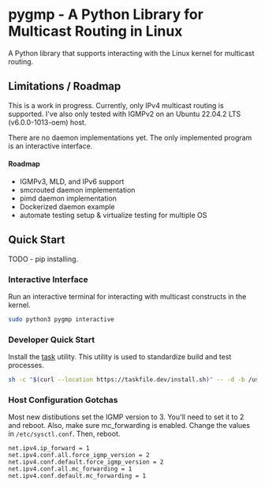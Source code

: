 # pygmp - A Python Library for Multicast Routing in Linux

A Python library that supports interacting with the Linux kernel for multicast routing.  


## Limitations / Roadmap
This is a work in progress.  Currently, only IPv4 multicast routing is supported.  I've also only tested with IGMPv2 on an Ubuntu 22.04.2 LTS (v6.0.0-1013-oem) host.

There are no daemon implementations yet.  The only implemented program is an interactive interface.

#### Roadmap

- IGMPv3, MLD, and IPv6 support
- smcrouted daemon implementation
- pimd daemon implementation
- Dockerized daemon example
- automate testing setup & virtualize testing for multiple OS


## Quick Start

TODO - pip installing.

### Interactive Interface

Run an interactive terminal for interacting with multicast constructs in the kernel.
```bash
sudo python3 pygmp interactive
```


### Developer Quick Start

Install the [task](https://taskfile.dev/installation) utility.  This utility is used to standardize build and test processes.

```bash
sh -c "$(curl --location https://taskfile.dev/install.sh)" -- -d -b /usr/local/bin
```

### Host Configuration Gotchas

Most new distibutions set the IGMP version to 3.  You'll need to set it to 2 and reboot.  Also, make sure mc_forwarding is enabled.  Change the values in `/etc/sysctl.conf`.  Then, reboot.

```
net.ipv4.ip_forward = 1
net.ipv4.conf.all.force_igmp_version = 2
net.ipv4.conf.default.force_igmp_version = 2
net.ipv4.conf.all.mc_forwarding = 1
net.ipv4.conf.default.mc_forwarding = 1
```
